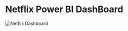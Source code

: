 # Netflix Power BI DashBoard
![Netflix Dashboard](https://github.com/user-attachments/assets/8c039cd5-3442-4619-b71e-8788c8c94768)
